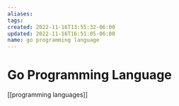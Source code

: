 ```yaml
---
aliases: 
tags: 
created: 2022-11-16T13:55:32-06:00
updated: 2022-11-16T16:51:05-06:00
name: go programming language
---
```

# Go Programming Language

[[programming languages]]